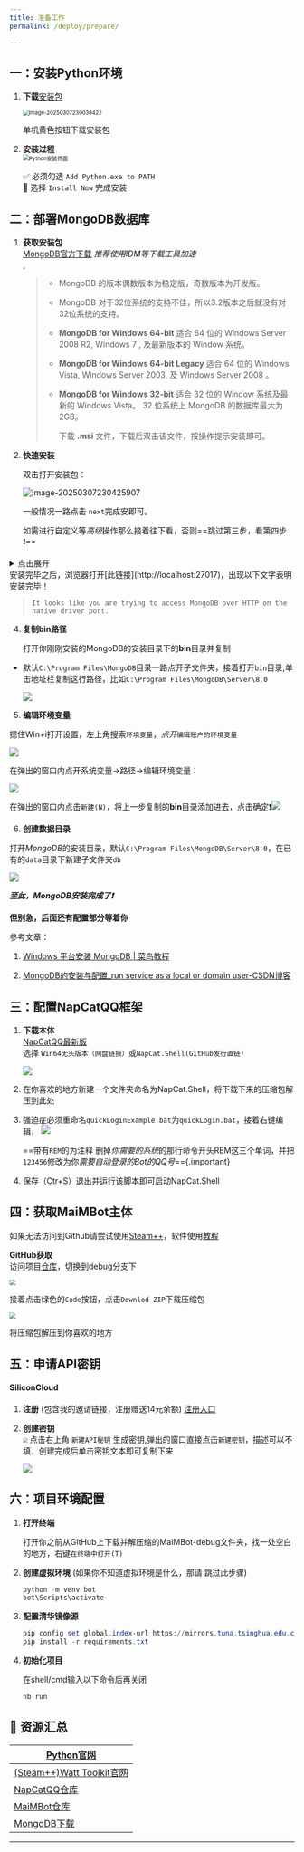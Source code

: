 ```yaml
---
title: 准备工作
permalink: /deploy/prepare/

---
```


## 一：安装Python环境

1. **下载**[安装包 ](https://www.python.org/downloads/)                

   <img src="https://zip-image.pages.dev/file/AgACAgUAAyEGAASIL8CVAAMKZ8saxfRoWJCPzj1nmdMVH7vH3eEAAtfGMRuICVlW1Gyk0xzvFHsBAAMCAAN3AAM2BA.png" alt="image-20250307230039422" style="zoom: 67%;" />

   单机黄色按钮下载安装包

2. **安装过程**  
   <img src="https://zip-image.pages.dev/file/AgACAgUAAyEGAASIL8CVAAMMZ8scf6pzzT58hSC1-SUXYr9uAdsAAubGMRuICVlWxkloUeFlWnEBAAMCAAN4AAM2BA.png" alt="Python安装界面" style="zoom:67%;" />  

   ✅ 必须勾选 `Add Python.exe to PATH`  
   🔘 选择 `Install Now` 完成安装

## 二：部署MongoDB数据库

1. **获取安装包**  
   [MongoDB官方下载](https://fastdl.mongodb.org/windows/mongodb-windows-x86_64-8.0.5-signed.msi)  *推荐使用IDM等下载工具加速*

   <img src="https://zip-image.pages.dev/file/AgACAgUAAyEGAASIL8CVAAMVZ81MOfGDue3rMgh-bbmM_f6bCu8AAmXJMRsDfGhWkGyyg5tnATwBAAMCAAN3AAM2BA.png" style="zoom: 25%;" />

   > - MongoDB 的版本偶数版本为稳定版，奇数版本为开发版。
   >
   > - MongoDB 对于32位系统的支持不佳，所以3.2版本之后就没有对32位系统的支持。
   >
   > - **MongoDB for Windows 64-bit** 适合 64 位的 Windows Server 2008 R2, Windows 7 , 及最新版本的 Window 系统。
   >
   > - **MongoDB for Windows 64-bit Legacy** 适合 64 位的 Windows Vista, Windows Server 2003, 及 Windows Server 2008 。
   >
   > - **MongoDB for Windows 32-bit** 适合 32 位的 Window 系统及最新的 Windows Vista。 32 位系统上 MongoDB 的数据库最大为 2GB。
   >
   > 
   >
   >   下载 **.msi** 文件，下载后双击该文件，按操作提示安装即可。

2. **快速安装**       

   双击打开安装包：                                       

   <img src="https://zip-image.pages.dev/file/AgACAgUAAyEGAASIL8CVAAMJZ8sauA6a0rNHXOhYZORUnCVMeXgAAtbGMRuICVlWUz_BJiUCVq4BAAMCAAN4AAM2BA.png" alt="image-20250307230425907"  />

   一般情况一路点击 `next`完成安即可。

   如需进行自定义等*高级*操作那么接着往下看，否则==跳过第三步，看第四步❗==

<details>
  <summary>点击展开</summary>
   
   3. **自定义安装过程**

   安装过程中也可以可以选择`custom`自定义安装选择安装路径:

   ![](https://zip-image.pages.dev/file/AgACAgUAAyEGAASIL8CVAAMmZ8135E_xC4klZb2Qv6_L54y3ZzQAAgTKMRsDfGhWtbkYvLcXdf0BAAMCAAN4AAM2BA.png)

   现在，出现了两个选择：

   ![](https://zip-image.pages.dev/file/AgACAgUAAyEGAASIL8CVAAMnZ814HfaBlaf3EzVrZCJsJEJ6InYAAgbKMRsDfGhWY7YWSY8_FW0BAAMCAAN4AAM2BA.png)

   > > 从**MongoDB 4.0**开始，您可以在安装期间配置和启动**MongoDB**作为服务，并在成功安装后启动**MongoDB**服务
   >
   > - **Run Service as Network Service user**：以网络服务用户身份运行服务（默认）
   >
   >   - 这是Windows内置的Windows用户账户
   >
   > - **Run Services as a local or domain user**：以本地或域用户身份运行服务对于现有本地用户账户
   >
   >   - Domain填"."(小数点)即可
   >   - Account Name为当前Windows用户名
   >   - Account Password为Windows用户密码 ==（注意不是PIN密码）==
   >   - 对于现有的本地用户帐户，请指定一个句点作为帐户域（即.），并为该用户指定帐户名称和帐户密码。
   >   - 对于现有域用户，请为该用户指定“ 帐户域”，“帐户名”和“ 帐户密码 ”
   >
   >   > 如果您只需简单操作和基本功能，默认的网络服务用户选项即可，
   >   >
   >   > 如果您需要对权限进行更多控制，或者需要使用特定用户凭据访问和限制资源，则选择本地或域用户选项会更合适
   >
   > - Service Name：指定服务名称，默认名称是MongoDB。如果您已拥有具有指定名称的服务，则必须选择另一个名称
   >
   > - Data Directory：指定数据目录，对应于–dbpath。如果该目录不存在，安装程序将创建该目录并设置对服务用户的目录访问权限
   >
   > - Log Directory：指定日志目录，该目录对应于–logpath。如果该目录不存在，安装程序将创建该目录并设置对服务用户的目录访问权限
   >
   > - 只安装MongoDB（不推荐）

   配置完后接着点击`next`

   ![](https://zip-image.pages.dev/file/AgACAgUAAyEGAASIL8CVAAMpZ814g7k-7leb3NiByYBh4i5zmYcAAn7EMRsDfHBWVLP095keYsoBAAMCAAN4AAM2BA.png)

   - **Install MongoDB Compass：**这个选项是在后台下载一个**MongoDB**的**GUI**软件，因为网络的原因,某些地区可能下载很慢，如果您遇到这种情况，请尝试去掉勾选，可在安装完成之后另外[下载安装](https://www.mongodb.com/try/download/compass)。
</details>
   安装完毕之后，浏览器打开[此链接](http://localhost:27017)，出现以下文字表明安装完毕！

   > ```
   > It looks like you are trying to access MongoDB over HTTP on the native driver port.
   > ```

   4. **复制bin路径**

      打开你刚刚安装的MongoDB的安装目录下的**bin**目录并复制

   - 默认`C:\Program Files\MongoDB`目录一路点开子文件夹，接着打开`bin`目录,单击地址栏复制这行路径，比如`C:\Program Files\MongoDB\Server\8.0`

     ![](https://zip-image.pages.dev/file/AgACAgUAAyEGAASIL8CVAAMcZ81hOfYgIrHsvcxaf_7mRuboSrEAArjJMRsDfGhW9X-uDfYyX50BAAMCAAN4AAM2BA.png)

   5. **编辑环境变量**

   摁住Win+i打开设置，左上角搜索`环境变量`，*点开*`编辑账户的环境变量`

   ![](https://zip-image.pages.dev/file/AgACAgUAAyEGAASIL8CVAAMaZ81fB9oG7Dv6hMw5ev5XliUuKD8AArXJMRsDfGhW6EvOtL70T6gBAAMCAAN3AAM2BA.png)

   在弹出的窗口内点开系统变量->路径->编辑环境变量：

   ![](https://zip-image.pages.dev/file/AgACAgUAAyEGAASIL8CVAAMdZ81iyLFTv6BBUQtzL7vuVj7K_IgAAsLJMRsDfGhWQO3A0eZssu4BAAMCAAN4AAM2BA.png)

   在弹出的窗口内点击`新建(N)`，将上一步复制的**bin**目录添加进去，点击确定❗![](https://zip-image.pages.dev/file/AgACAgUAAyEGAASIL8CVAAMeZ81jSJtYYYTy2q0QsxZzND2XokYAAsPJMRsDfGhWlfkoxFicnEEBAAMCAAN4AAM2BA.png)

   6. **创建数据目录**

   打开*MongoDB*的安装目录，默认`C:\Program Files\MongoDB\Server\8.0`，在已有的`data`目录下新建子文件夹`db`

   ![](https://zip-image.pages.dev/file/AgACAgUAAyEGAASIL8CVAAMfZ81nNyKvXRqhnVQH-HuVgoqJ9TIAAuHJMRsDfGhWgn77G6FxAiwBAAMCAAN5AAM2BA.png)

   ***至此，MongoDB安装完成了❗***

   **但别急，后面还有配置部分等着你**

   参考文章：

   1. [Windows 平台安装 MongoDB | 菜鸟教程](https://www.runoob.com/mongodb/mongodb-window-install.html)

   2. [MongoDB的安装与配置_run service as a local or domain user-CSDN博客](https://blog.csdn.net/weixin_45404208/article/details/114437260)

## 三：配置NapCatQQ框架

1. **下载本体**  
   [NapCatQQ最新版](https://github.com/NapNeko/NapCatQQ/releases/)  
   选择 `Win64无头版本（网盘链接）`或`NapCat.Shell(GitHub发行直链)`

   ![](https://zip-image.pages.dev/file/AgACAgUAAyEGAASIL8CVAAMWZ81avJxQRdCjP1TyQVO3izHWNAkAAqbJMRsDfGhWbxC3eJfrGyQBAAMCAAN3AAM2BA.png)

2. 在你喜欢的地方新建一个文件夹命名为NapCat.Shell，将下载下来的压缩包解压到此处

3. 强迫症必须重命名`quickLoginExample.bat`为`quickLogin.bat`，接着右键编辑， ![](https://zip-image.pages.dev/file/AgACAgUAAyEGAASIL8CVAAMXZ81dfs2aDVi1PuNE4iin76klQfwAAq_JMRsDfGhWYzu3goS3WZMBAAMCAAN4AAM2BA.png)

   ==带有`REM`的为注释 删掉*你需要的系统*的那行命令开头REM这三个单词，并把`123456`修改为你*需要自动登录的Bot的QQ号*=={.important}

4. 保存（Ctr+S）退出并运行该脚本即可启动NapCat.Shell

## 四：获取MaiMBot主体

如果无法访问到Github请尝试使用[Steam++](https://steampp.net/)，软件使用[教程](/deploy/prepare/visit-git/)

**GitHub获取**  
访问项目[仓库](https://github.com/SengokuCola/MaiMBot)，切换到debug分支下

<img src="https://zip-image.pages.dev/file/AgACAgUAAyEGAASIL8CVAAMjZ81pvYSeUaeKcmlhfBelH_GlNa8AAuzJMRsDfGhWCX4ePAdy7noBAAMCAAN5AAM2BA.png" style="zoom: 67%;" />

接着点击绿色的`Code`按钮，点击`Downlod ZIP`下载压缩包

<img src="https://zip-image.pages.dev/file/AgACAgUAAyEGAASIL8CVAAMiZ81psAdqhyPbuSfeQOBTPMf90jsAAurJMRsDfGhWvQgVmBjrQdgBAAMCAAN5AAM2BA.png" style="zoom: 67%;" />



将压缩包解压到你喜欢的地方

## 五：申请API密钥

#### SiliconCloud

1. **注册**  (包含我的邀请链接，注册赠送14元余额)
   [注册入口](https://cloud.siliconflow.cn/i/Dp1gWkNo)

2. **创建密钥**  
   <img src="https://zip-image.pages.dev/file/AgACAgUAAyEGAASIL8CVAAMgZ81oCKbZp5zApcY2IN2CtpHGcFUAAufJMRsDfGhWhzj-SoSP7owBAAMCAAN3AAM2BA.png" style="zoom: 50%;" />
   点击右上角 `新建API秘钥` 生成密钥,弹出的窗口直接点击`新建密钥`，描述可以不填，创建完成后单击密钥文本即可复制下来

   ![](https://zip-image.pages.dev/file/AgACAgUAAyEGAASIL8CVAAMhZ81oudpTENp46Ll3_P7PR2DcGZ0AAunJMRsDfGhWH-GbWH9SXdUBAAMCAAN4AAM2BA.png)

## 六：项目环境配置

1. **打开终端**

   打开你之前从GitHub上下载并解压缩的MaiMBot-debug文件夹，找一处空白的地方，右键`在终端中打开(T)`

2. **创建虚拟环境**  (如果你不知道虚拟环境是什么，那请  跳过此步骤)

   ```powershell
   python -m venv bot
   bot\Scripts\activate 
   ```

3. **配置清华镜像源**  

   ```powershell
   pip config set global.index-url https://mirrors.tuna.tsinghua.edu.cn/pypi/web/simple
   pip install -r requirements.txt
   ```

4. **初始化项目**  

   在shell/cmd输入以下命令后再关闭

   ```powershell
   nb run
   ```



## 📎 资源汇总    

| [Python官网](https://www.python.org/downloads/)              |
| ------------------------------------------------------------ |
| [(Steam++)Watt Toolkit官网](https://steampp.net/)            |
| [NapCatQQ仓库](https://github.com/NapNeko/NapCatQQ/releases/) |
| [MaiMBot仓库](https://github.com/SengokuCola/MaiMBot/tree/debug) |
| [MongoDB下载 ](https://fastdl.mongodb.org/windows/mongodb-windows-x86_64-8.0.5-signed.msi) |

---
